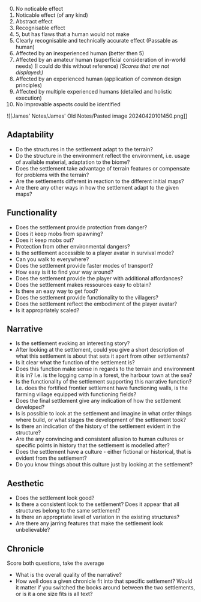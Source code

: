 
0. No noticable effect
1. Noticable effect (of any kind)
2. Abstract effect
3. Recognisable effect
4. 5, but has flaws that a human would not make
5. Clearly recognisable and technically accurate effect (Passable as human)
6. Affected by an inexperienced human (better then 5)
7. Affected by an amateur human (superficial consideration of in-world needs) (I could do this without reference)
_(Scores that are not displayed:)_
8. Affected by an experienced human (application of common design principles)
9. Affected by multiple experienced humans (detailed and holistic execution)
10. No improvable aspects could be identified

![[James' Notes/James' Old Notes/Pasted image 20240420101450.png]]

## Adaptability
- Do the structures in the settlement adapt to the terrain?
- Do the structure in the environment reflect the environment, i.e. usage of available material, adaptation to the biome?
- Does the settlement take advantage of terrain features or compensate for problems with the terrain?
- Are the settlements different in reaction to the different initial maps?
- Are there any other ways in how the settlement adapt to the given maps?

## Functionality
- Does the settlement provide protection from danger?
- Does it keep mobs from spawning?
- Does it keep mobs out?
- Protection from other environmental dangers?
- Is the settlement accessible to a player avatar in survival mode?
- Can you walk to everywhere?
- Does the settlement provide faster modes of transport?
- How easy is it to find your way around?
- Does the settlement provide the player with additional affordances?
- Does the settlement makes ressources easy to obtain?
- Is there an easy way to get food?
- Does the settlement provide functionality to the villagers?
- Does the settlement reflect the embodiment of the player avatar?
- Is it appropriately scaled?

## Narrative
- Is the settlement evoking an interesting story?
- After looking at the settlement, could you give a short description of what this settlement is about that sets it apart from other settlements?
- Is it clear what the function of the settlement is?
- Does this function make sense in regards to the terrain and environment it is in? I.e. is the logging camp in a forest, the harbour town at the sea?
- Is the functionality of the settlement supporting this narrative function? I.e. does the fortified frontier settlement have functioning walls, is the farming village equipped with functioning fields?
- Does the final settlement give any indication of how the settlement developed?
- Is is possible to look at the settlement and imagine in what order things where build, or what stages the development of the settlement took?
- Is there an indication of the history of the settlement evident in the structure?
- Are the any convincing and consistent allusion to human cultures or specific points in history that the settlement is modelled after?
- Does the settlement have a culture - either fictional or historical, that is evident from the settlement?
- Do you know things about this culture just by looking at the settlement?

## Aesthetic
- Does the settlement look good?
- Is there a consistent look to the settlement? Does it appear that all structures belong to the same settlement?
- Is there an appropriate level of variation in the existing structures?
- Are there any jarring features that make the settlement look unbelievable?

## Chronicle
Score both questions, take the average
- What is the overall quality of the narrative?
- How well does a given chronicle fit into that specific settlement? Would it matter if you switched the books around between the two settlements, or is it a one size fits is all text?
